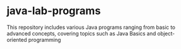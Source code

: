 # java-lab-programs
This repository includes various Java programs ranging from basic to advanced concepts, covering topics such as Java Basics and object-oriented programming
